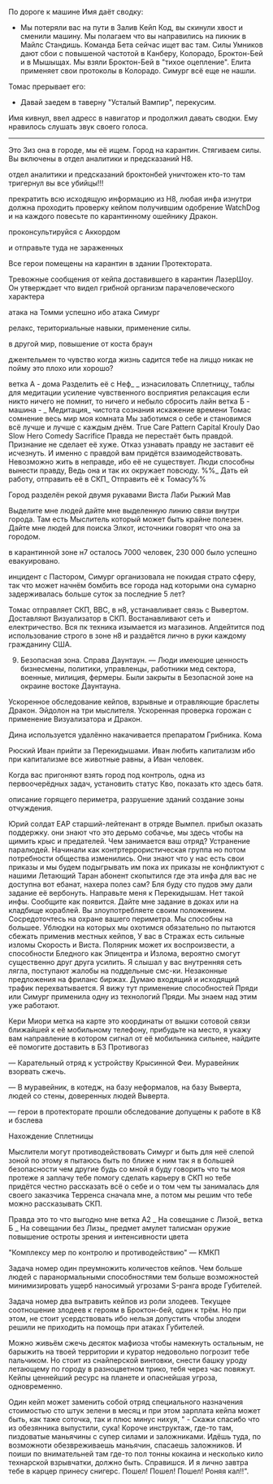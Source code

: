 
По дороге к машине Имя даёт сводку:
- Мы потеряли вас на пути в Залив Кейп Код, вы скинули хвост и сменили машину. Мы полагаем что вы направились на пикник в Майлс Стандишь. Команда Бета сейчас ищет вас там. Силы Умников дают сбои с повышеной частотой в Канберу, Колорадо, Броктон-Бей и в Мышыщах. Мы взяли Броктон-Бей в "тихое оцепление". Елита применяет свои протоколы в Колорадо. Симург всё еще не нашли.

Томас прерывает его:
- Давай заедем в таверну "Усталый Вампир", перекусим.

Имя кивнул, ввел адресс в навигатор и продолжил давать сводки. Ему нравилось слушать звук своего голоса.

***

Это Зиз она в городе, мы её ищем. Город на карантин. Стягиваем силы. Вы включены в отдел аналитики и предсказаний Н8. 


отдел аналитики и предсказаний броктонбей уничтожен кто-то там тригернул
вы все убийцы!!!


прекратить всю исходящую информацию из Н8, любая инфа изнутри должна проходить проверку
кейпом получившим одобрение WatchDog
и на каждого повесьте по карантинному ошейнику Дракон.


проконсультируйся с Аккордом

и отправьте туда не зараженных

Все герои помещены на карантин в здании Протектората.

Тревожные сообщения от кейпа доставившего в карантин ЛазерШоу. Он утверждает что видел грибной организм парачеловеческого характера


атака на Томми успешно ибо атака Симург
	
релакс, териториальные навыки, применение силы.


в другой мир, повышение от коста браун

джентельмен
то чувство когда жизнь садится тебе на лиццо
никак не пойму это плохо или хорошо?

ветка А - дома 
				Разделить её с Неф_ _ изнасиловать Сплетницу_ 
				таблы для медитации
				усиление чувственного восприятия релаксация
				если никто ничего не помнит, то ничего и небыло
				сбросить лайн
ветка Б - машина
				- _ Медитация_ чистота сознания
				искажение времени Томас сомнение весь мир моя комната
				Мы заботимся о себе и становимся всё лучше и лучше с каждым днём. True Care Pattern Capital Krouly Dao Slow Hero Comedy Sacrifice
				Правда не перестаёт быть правдой.
				Признание не сделает её хуже.
				Отказ узнавать правду не заставит её исчезнуть.
				И именно с правдой вам придётся взаимодействовать.
				Невозможно жить в неправде, ибо её не существует.
				Люди способны вынести правду,
				Ведь она и так их окружает повсюду.
%%_ Дать ей работу, отправить её в СКП_ Отправить её к Томасу%%





Город разделён рекой двумя рукавами
Виста Лаби Рыжий Мав









Выделите мне людей дайте мне выделенную линию связи внутри города. Там есть Мыслитель который может быть крайне полезен. Дайте мне людей для поиска Элкот, источники говорят что она за городом.







в карантинной зоне н7 осталось 7000 человек, 230 000 было успешно евакуировано. 

инцидент с Пастором, Симург организовала не покидая страто сферу, так что может начнём бомбить все города над которыми она сумарно задерживалась больше суток за последние 5 лет?

Томас отправляет СКП, ВВС, в н8, устанавливает связь с Вывертом. Доставляют Визуализатор в СКП. Востанавливают сеть и електричество. Вся пк техника изымается из магазинов. Апдейтится под использование строго в зоне н8 и раздаётся лично в руки каждому гражданину США. 

9) Безопасная зона. Справа Даунтаун.
— Люди имеющие ценность бизнесмены, политики, управленцы, работники мед сектора, военные, милиция, фермеры. Были закрыты в Безопасной зоне на окраине востоке Даунтауна.

Ускоренное обследование кейпов, взрывные и отравляющие браслеты Дракон.
Эйдолон на три мыслителя. Ускоренная проверка горожан с применение Визуализатора и Дракон.

Дина используется удалённо накачивается препаратом Грибника. Кома


Рюский Иван прийти за Перекидышами. Иван любить капитализм ибо при капитализме все животные равны, а Иван человек.



Когда вас пригоняют взять город под контроль, одна из первоочерёдных задач, установить статус Кво, показать кто здесь батя. 

описание горящего периметра, разрушение зданий создание зоны отчуждения.

Юрий солдат ЕАР старший-лейтенант в отряде Вымпел. прибыл оказать поддержку.
они знают что это дерьмо собачье, мы здесь чтобы на щимить крыс и предателей.
Чем занимается ваш отряд?
Устранение паралюдей. Начинали как контртеррористическая группа но потом потребности общества изменились.
Они знают что у нас есть свои приказы и мы будем подыгрывать им пока их приказы не  конфликтуют с нашими
Летающий Таран абонент скопытился где эта инфа для вас не доступна
вот ебанат, нахера полез сам? Бля буду сто пудов эму дали задание её вербонуть.
Направьте меня к Перекидышам. 
Нет такой инфы. 
Сообщите как появится. Дайте мне задание в доках или на кладбище кораблей.
Вы злоупотребляете своим положением. Сосредоточтесь на охране вашего периметра. 
Мы способны на большее. Ублюдки на которых мы охотимся обязательно по пытаются сбежать применив местных кейпов, У вас в Стражах есть сильные изломы Скорость и Виста. Полярник может их воспроизвести, а способности Бледного как Эпицентра и Излома, вероятно смогут существенно друг друга усилить. Я слышал у вас внутренняя сеть лягла, поступают жалобы на поддельные смс-ки. Незаконные предложения на фриланс биржах. Думаю входящий и исходящий трафик перехватывается. Я вижу тут применение способностей Пряди или Симург применила одну из технологий Пряди.
Мы знаем над этим уже работают.

Кери Миори метка на карте это координаты от вышки сотовой связи  ближайшей к её мобильному телефону, прибудьте на место, я укажу вам направление в котором сигнал от её мобильника сильнее, найдите её помогите доставить в БЗ
Противогаз

— Карательный отряд к устройству Крысинной Феи. Муравейник взорвать сжечь.




— В муравейник, в котедж, на базу неформалов, на базу Выверта, людей со стены, доверенных людей Выверта.





— герои в протекторате прошли обследование допущены к работе в К8 и бзслева

Нахождение Сплетницы 














Мыслители 
	могут противодействовать Симург и быть для неё слепой зоной
	по этому я пытаюсь быть по ближе к ним
	так я в большей безопасности чем другие
	будь со мной я буду говорить что ты моя протеже
	я заплачу тебе помогу сделать карьеру в СКП
	но тебе придётся честно рассказать всё о себе и о том чем ты занималась для своего заказчика Терренса сначала мне, а потом мы решим что тебе можно рассказывать СКП.
	
Правда это то что выгодно мне
ветка А2 _ На совещание с Лизой_
ветка Б _ На совещании без Лизы_
предмет амулет талисман оружие
повышение остроты зрения и интенсивности цвета

"Комплексу мер по контролю и противодействию" — КМКП



















Задача номер один преумножить количестов кейпов. Чем больше людей с паранормальными способностями тем больше возможностей минимизировать ущерб наносимый угрозами S-ранга вроде Губителей.

Задача номер два вытравить кейпов из роли злодеев. Текущее соотношение злодеев к героям в Броктон-бей, один к трём. Но при этом, не стоит усердствовать ибо нельзя допустить чтобы злодеи решили не приходить на помощь при атаках Губителей.

Можно живьём сжечь десяток мафиоза чтобы намекнуть остальным, не барыжить на твоей территории и куратор недовольно погрозит тебе пальчиком. Но стоит из снайперской винтовки, снести башку уроду летающему по городу в разноцветном трико, тебя через час повяжут. Кейпы ценнейший ресурс на планете и опаснейшая угроза, одновременно.

Один кейп может заменить собой отряд специального назначения стоимостью сто штук зелени в месяц и при этом зарплата кейпа может быть, как таже соточка, так и плюс минус нихуя, " - Скажи спасибо что из обезянника выпустили, сука! Короче инструктаж, где-то там, пиздоватые маньячины с супер силами и заложниками. Идёшь туда, по возможноти обезвреживаешь маньячин, спасаешь заложников. И поиши по внимательней там где-то пол тонны кокаина и несколько кило технарской взрывчатки, должно быть. Справишся. И я лично завтра тебе в карцер принесу снигерс. Пошел! Пошел! Пошел! Роняя кал!!".




















